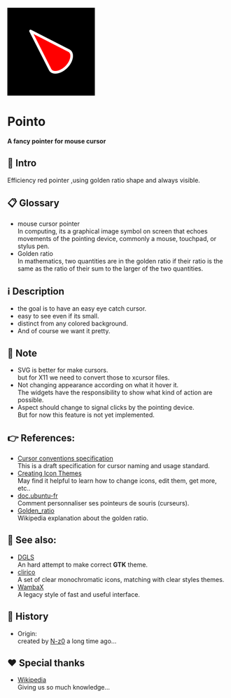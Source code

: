![Logo icon](contents/logo/logo.svg "Software-name logo")
# Pointo
**A fancy pointer for mouse cursor**


## 🚩 Intro
Efficiency red pointer ,using golden ratio shape and always visible.


## 📋 Glossary
 - mouse cursor pointer  
	In computing, its a graphical image symbol on screen that echoes movements of the pointing device, commonly a mouse, touchpad, or stylus pen.
 - Golden ratio  
	In mathematics, two quantities are in the golden ratio if their ratio is the same as the ratio of their sum to the larger of the two quantities.

## ℹ️ Description
 - the goal is to have an easy eye catch cursor.
 - easy to see even if its small.
 - distinct from any colored background.
 - And of course we want it pretty.


## 📝 Note
 - SVG is better for make cursors.  
	but for X11 we need to convert those to xcursor files.
 - Not changing appearance according on what it hover it.  
	The widgets have the responsibility to show what kind of action are possible.
 - Aspect should change to signal clicks by the pointing device.  
	But for now this feature is not yet implemented.


## 👉 References:
 - [Cursor conventions specification](https://www.freedesktop.org/wiki/Specifications/cursor-spec/)  
	This is a draft specification for cursor naming and usage standard.
 - [Creating Icon Themes](https://www.linux.org/threads/creating-icon-themes.11826/)  
	May find it helpful to learn how to change icons, edit them, get more, etc..
 - [doc.ubuntu-fr](https://doc.ubuntu-fr.org/tutoriel/comment_personnaliser_curseur_souris)  
	Comment personnaliser ses pointeurs de souris (curseurs).
 - [Golden_ratio](https://en.wikipedia.org/wiki/Golden_ratio)  
	Wikipedia explanation about the golden ratio.


## 👀 See also:
 - [DGLS](https://github.com/N-z0/DGLS)  
	An hard attempt to make correct **GTK** theme.
 - [clirico](https://github.com/N-z0/clirico)  
	A set of clear monochromatic icons, matching with clear styles themes.
 - [WambaX](https://github.com/N-z0/WambaX)  
	A legacy style of fast and useful interface.


## 📜 History
 - Origin:  
	created by [N-z0](mailto:syslog@laposte.net) a long time ago...


## ❤️ Special thanks
 - [Wikipedia](https://www.wikipedia.org)  
	Giving us so much knowledge...

